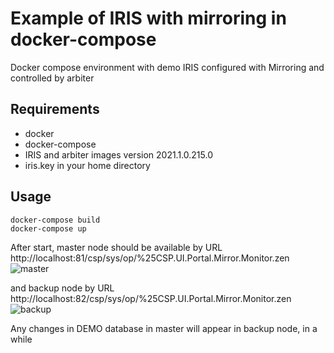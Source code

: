 # Example of IRIS with mirroring in docker-compose

Docker compose environment with demo IRIS configured with Mirroring and controlled by arbiter

## Requirements

- docker
- docker-compose
- IRIS and arbiter images version 2021.1.0.215.0
- iris.key in your home directory

## Usage

```shell
docker-compose build
docker-compose up
```

After start, master node should be available by URL
http://localhost:81/csp/sys/op/%25CSP.UI.Portal.Mirror.Monitor.zen
![master](https://raw.githubusercontent.com/daimor/iris-mirror-with-docker/master/images/master.png)

and backup node by URL
http://localhost:82/csp/sys/op/%25CSP.UI.Portal.Mirror.Monitor.zen
![backup](https://raw.githubusercontent.com/daimor/iris-mirror-with-docker/master/images/backup.png)

Any changes in DEMO database in master will appear in backup node, in a while